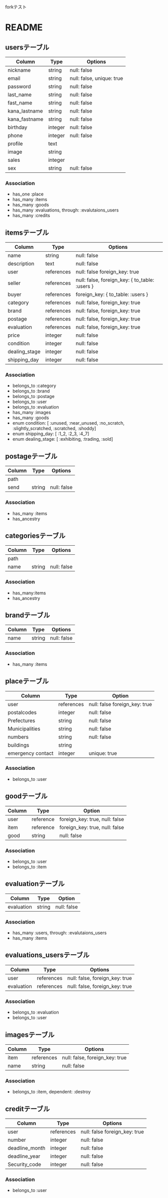 forkテスト


# README

## usersテーブル
|Column|Type|Options|
|------|----|-------|
|nickname|string|null: false|
|email|string|null: false, unique: true|
|password|string|null: false|
|last_name|string|null: false|
|fast_name|string|null: false|
|kana_lastname|string|null: false|
|kana_fastname|string|null: false|
|birthday|integer|null: false|
|phone|integer|null: false|
|profile|text| |
|image|string| |
|sales|integer| |
|sex|string|null: false|
### Association
- has_one  :place
- has_many :items
- has_many :goods
- has_many :evaluations, through: :evalutaions_users
- has_many :credits

## itemsテーブル
|Column|Type|Options|
|------|----|-------|
|name|string|null: false|
|description|text|null: false|
|user|references|null: false foreign_key: true|
|seller|references|null: false, foreign_key: { to_table: :users }|
|buyer|references|foreign_key: { to_table: :users }|
|category|references|null: false, foreign_key: true|
|brand|references|null: false, foreign_key: true|
|postage|references|null: false, foreign_key: true|
|evaluation|references|null: false, foreign_key: true|
|price|integer|null: false|
|condition|integer|null: false|
|dealing_stage|integer|null: false|
|shipping_day|integer|null: false|

### Association
- belongs_to :category
- belongs_to :brand
- belongs_to :postage
- belongs_to :user
- belongs_to :evaluation
- has_many :images
- has_many :goods
- enum condition: [ :unused, :near_unused, :no_scratch, :slightly_scratched, :scratched, :shoddy]
- enum shipping_day: [ :1_2, :2_3, :4_7]
- enum dealing_stage: [ :exhibiting, :trading, :sold]

## postageテーブル
|Column|Type|Options|
|------|----|-------|
|path||
|send|string|null: false|
### Association
- has_many :items
- has_ancestry

## categoriesテーブル
|Column|Type|Options|
|------|----|------|
|path||
|name|string|null: false|
### Association
- has_many:items
- has_ancestry

## brandテーブル
|Column|Type|Options|
|------|----|-------|
|name|string|null: false|
### Association
- has_many :items

## placeテーブル
|Column|Type|Option|
|------|----|------|
|user|references|null: false foreign_key: true|
|postalcodes|integer|null: false|
|Prefectures|string|null: false|
|Municipalities|string|null: false|
|numbers|string|null: false|
|buildings|string||
|emergency contact|integer|unique: true|
### Association
- belongs_to :user

## goodテーブル
|Column|Type|Option|
|------|----|------|
|user|reference|foreign_key: true, null: false|
|item|reference|foreign_key: true, null: false|
|good|string|null: false|
### Association
- belongs_to :user
- belongs_to :item

## evaluationテーブル
|Column|Type|Option|
|------|----|------|
|evaluation|string|null: false|
### Association
- has_many :users, through: :evalutaions_users
- has_many :items

## evaluations_usersテーブル
|Column|Type|Options|
|------|----|-------|
|user|references|null: false, foreign_key: true|
|evaluation|references|null: false, foreign_key: true|
### Association
- belongs_to :evaluation
- belongs_to :user

## imagesテーブル
|Column|Type|Options|
|------|----|-------|
|item|references|null: false, foreign_key: true|
|name|string|null: false|
### Association
- belongs_to :item, dependent: :destroy

## creditテーブル
|Column|Type|Options|
|------|----|-------|
|user|references|null: false foreign_key: true|
|number|integer|null: false|
|deadline_month|integer|null: false|
|deadline_year|integer|null: false|
|Security_code|integer|null: false|
### Association
- belongs_to :user
